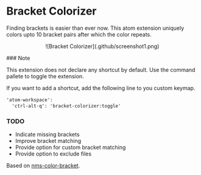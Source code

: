 # Bracket Colorizer

Finding brackets is easier than ever now. This atom extension uniquely colors upto 10 bracket pairs after which the color repeats.

<p align='center'>
![Bracket Colorizer](.github/screenshot1.png)
</p>
### Note

This extension does not declare any shortcut by default. Use the command pallete to toggle the extension.

If you want to add a shortcut, add the following line to you custom keymap.

```
'atom-workspace':
  'ctrl-alt-q': 'bracket-colorizer:toggle'
```

### TODO

- Indicate missing brackets
- Improve bracket matching
- Provide option for custom bracket matching
- Provide option to exclude files

Based on [nms-color-bracket](https://github.com/nmscholl/nms-color-bracket).
